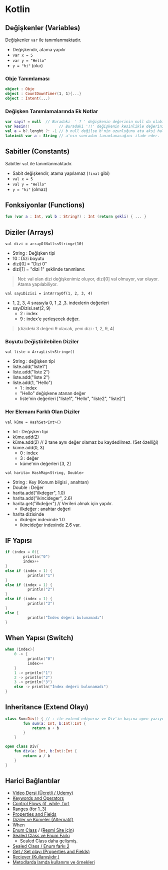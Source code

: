# Kotlin

## Değişkenler (Variables)

Değişkenler `var` ile tanımlanmaktadır.

- Değişkendir, atama yapılır
- `var x = 5`
- `var y = "Hello"`
- `y = "hi"` (olur)

### Obje Tanımlaması

```kt
object : Obje
object : CountDownTimer(1, 1){...}
object : Intent(...)
```

### Değişken Tanımlamalarında Ek Notlar

```kt
var sayi? = null  // Buradaki  ' ? ' değişkenin değerinin null da olabiliceğini ifade etmekte.
var kesin!!             // Buradaki '!!' değişkenin kesinlikle değerinin olacağını ifade etmekte.
val a = b?.lenght ?: -1 // b null değilse b'nin uzunluğunu ata aksi halde -1 ata (Elvis Operator)
lateinit var a : String // a'nın sonradan tanımlanacağını ifade eder.
```

## Sabitler (Constants)

Sabitler `val` ile tanımlanmaktadır.

- Sabit değişkendir, atama yapılamaz (`final` gibi)
- `val x = 5`
- `val y = "Hello"`
- `y = "hi"` (olmaz)

## Fonksiyonlar (Functions)

```kt
fun (var a : Int, val b : String?) : Int (return şekli) { ... }
```

## Diziler (Arrays)

`val dizi = arrayOfNulls<String>(10)`

- String : Değişken tipi
- 10 : Dizi boyutu
- dizi[0] = "Dizi 0"
- dizi[1] = "dizi 1" şeklinde tanımlanır.

> Not: val olan dizi değişkenimiz oluyor, dizi[0] val olmuyor, var oluyor. Atama yapılabiliyor.

`val sayıDizisi = intArrayOf(1, 2, 3, 4)`

- 1, 2, 3, 4 sırasıyla 0, 1 ,2 ,3. indexlerin değerleri
- sayıDizisi.set(2, 9)
  - 2 : index
  - 9 : index'e yerleşecek değer.

> (dizideki 3 değeri 9 olacak, yeni dizi : 1, 2, 9, 4)

### Boyutu Değiştirilebilen Diziler

`val liste = ArrayList<String>()`

- String : değişken tipi
- liste.add("liste1")
- liste.add("liste 2")
- liste.add("liste 2")
- liste.add(1, "Hello")
  - 1 : index
  - "Hello" değişkene atanan değer
  - liste'nin değerleri ["liste1", "Hello", "liste2", "liste2"]

### Her Elemanı Farklı Olan Diziler

`val küme = HashSet<Int>()`

- Int : Değişken tipi
- küme.add(2)
- küme.add(2) // 2 tane aynı değer olamaz bu kaydedilmez. (Set özelliği)
- küme.add(0, 3)
  - 0 : index
  - 3 : değer
  - küme'nin değerleri [3, 2]

`val harita= HashMap<String, Double>`

- String : Key (Konum bilgisi , anahtarı)
- Double : Değer
- harita.add("ilkdeger", 1.0)
- harita.add("ikincideger", 2.6)
- harita.get("ilkdeğer") // Verileri almak için yapılır.
  - ilkdeğer : anahtar değeri
- harita dizisinde
  - ilkdeğer indexinde 1.0
  - ikincideğer indexinde 2.6 var.

## IF Yapısı

```kt
if (index = 0){
        println("0")
        index++
}
else if (index = 1) {
          println("1")
}
else if (index = 1) {
          println("2")
}
else if (index = 1) {
          println("3")
}
else {
          println("İndex değeri bulunamadı")
}
```

## When Yapısı (Switch)

```kt
when (index){
    0 -> {
          println("0")
          index++
    }
    1 -> println("1")
    2 -> println("2")
    3 -> println("3")
    else -> println("İndex değeri bulunamadı")
}
```

## Inheritance (Extend Olayı)

```kt
class Sum:Div() { // : ile extend ediyoruz ve Div'in başına open yazıyoruz.
        fun sum(a: Int, b:Int):Int {
            return a + b
        }
    }

open class Div{
    fun div(a: Int, b:Int):Int {
        return a / b
    }
}
```

## Harici Bağlantılar

- [Video Dersi (Ücretli / Udemy)](https://www.udemy.com/android-o-mobil-uygulama-dersi-kotlin-java/)
- [Keywords and Operators](https://kotlinlang.org/docs/reference/keyword-reference.html)
- [Control Flows (if, while, for)](https://kotlinlang.org/docs/reference/control-flow.html)
- [Ranges (for 1..3)](https://kotlinlang.org/docs/reference/ranges.html)
- [Properties and Fields](https://kotlinlang.org/docs/reference/properties.html)
- [Diziler ve Kümeler (Alternatif)](https://www.mobilhanem.com/kotlin-dersleri-kotlin-diziler-array/)
- [When](http://www.baeldung.com/kotlin-when)
- [Enum Class](http://developine.com/enum-classes-in-kotlin-example/) / ([Resmi Site için](https://kotlinlang.org/api/latest/jvm/stdlib/kotlin/-enum/index.html))
- [Sealed Class ve Enum Farkı](https://proandroiddev.com/kotlin-sealed-classes-enums-with-swag-d3c4b799bcd4)
  - Sealed Class daha gelişmiş.
- [Sealed Class / Enum farkı 2](https://medium.com/@arturogdg/creating-enums-with-associated-data-in-kotlin-d9e2cdcf4a99)
- [Get / Set olayı (Properties and Fields)](https://kotlinlang.org/docs/reference/properties.html)
- [Reciever (Kullanışlıdır.)](https://stackoverflow.com/questions/45875491/what-is-a-receiver-in-kotlin)
- [Metodlarda lamda kullanımı ve örnekleri](https://medium.com/@dbottillo/kotlin-by-examples-methods-and-lambdas-25aef7544365)
